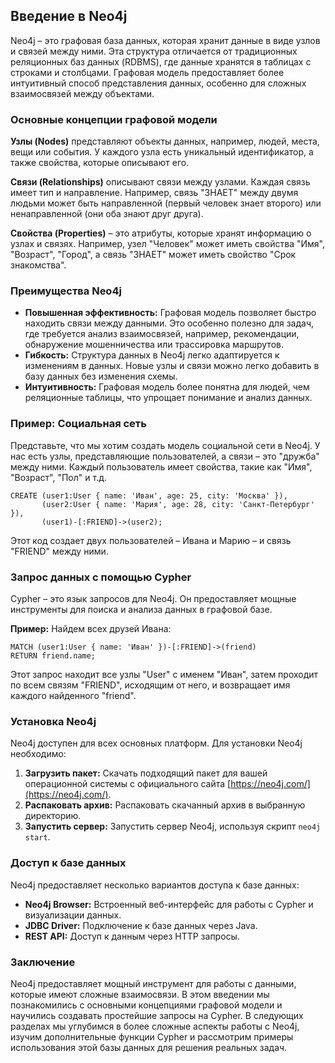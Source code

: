 ## Введение в Neo4j

Neo4j – это графовая база данных, которая хранит данные в виде узлов и связей между ними. Эта структура отличается от традиционных реляционных баз данных (RDBMS), где данные хранятся в таблицах с строками и столбцами. Графовая модель предоставляет более интуитивный способ представления данных, особенно для сложных взаимосвязей между объектами.

### Основные концепции графовой модели

**Узлы (Nodes)** представляют объекты данных, например, людей, места, вещи или события. У каждого узла есть уникальный идентификатор, а также свойства, которые описывают его.

**Связи (Relationships)** описывают связи между узлами. Каждая связь имеет тип и направление. Например, связь "ЗНАЕТ" между двумя людьми может быть направленной (первый человек знает второго) или ненаправленной (они оба знают друг друга). 

**Свойства (Properties)** – это атрибуты, которые хранят информацию о узлах и связях. Например, узел "Человек" может иметь свойства "Имя", "Возраст", "Город", а связь "ЗНАЕТ" может иметь свойство "Срок знакомства".

### Преимущества Neo4j

* **Повышенная эффективность:** Графовая модель позволяет быстро находить связи между данными. Это особенно полезно для задач, где требуется анализ взаимосвязей, например, рекомендации, обнаружение мошенничества или трассировка маршрутов.
* **Гибкость:** Структура данных в Neo4j легко адаптируется к изменениям в данных. Новые узлы и связи можно легко добавить в базу данных без изменения схемы.
* **Интуитивность:** Графовая модель более понятна для людей, чем реляционные таблицы, что упрощает понимание и анализ данных.

### Пример: Социальная сеть

Представьте, что мы хотим создать модель социальной сети в Neo4j. У нас есть узлы, представляющие пользователей, а связи – это "дружба" между ними. Каждый пользователь имеет свойства, такие как "Имя", "Возраст", "Пол" и т.д.

```cypher
CREATE (user1:User { name: 'Иван', age: 25, city: 'Москва' }),
       (user2:User { name: 'Мария', age: 28, city: 'Санкт-Петербург' }),
       (user1)-[:FRIEND]->(user2);
```

Этот код создает двух пользователей – Ивана и Марию – и связь "FRIEND" между ними.

### Запрос данных с помощью Cypher

Cypher – это язык запросов для Neo4j. Он предоставляет мощные инструменты для поиска и анализа данных в графовой базе.

**Пример:** Найдем всех друзей Ивана:

```cypher
MATCH (user1:User { name: 'Иван' })-[:FRIEND]->(friend)
RETURN friend.name;
```

Этот запрос находит все узлы "User" с именем "Иван", затем проходит по всем связям "FRIEND", исходящим от него, и возвращает имя каждого найденного "friend".

### Установка Neo4j

Neo4j доступен для всех основных платформ.  Для установки Neo4j необходимо:

1. **Загрузить пакет:** Скачать подходящий пакет для вашей операционной системы с официального сайта [https://neo4j.com/](https://neo4j.com/).
2. **Распаковать архив:** Распаковать скачанный архив в выбранную директорию.
3. **Запустить сервер:** Запустить сервер Neo4j, используя скрипт `neo4j start`.

### Доступ к базе данных

Neo4j предоставляет несколько вариантов доступа к базе данных:

* **Neo4j Browser:** Встроенный веб-интерфейс для работы с Cypher и визуализации данных.
* **JDBC Driver:** Подключение к базе данных через Java.
* **REST API:** Доступ к данным через HTTP запросы.

### Заключение

Neo4j предоставляет мощный инструмент для работы с данными, которые имеют сложные взаимосвязи. В этом введении мы познакомились с основными концепциями графовой модели и научились создавать простейшие запросы на Cypher. В следующих разделах мы углубимся в более сложные аспекты работы с Neo4j, изучим дополнительные функции Cypher и рассмотрим примеры использования этой базы данных для решения реальных задач.

